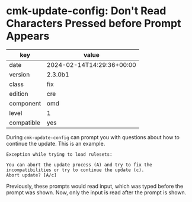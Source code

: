 [//]: # (werk v2)
# cmk-update-config: Don't Read Characters Pressed before Prompt Appears

key        | value
---------- | ---
date       | 2024-02-14T14:29:36+00:00
version    | 2.3.0b1
class      | fix
edition    | cre
component  | omd
level      | 1
compatible | yes

During `cmk-update-config` can prompt you with questions about how to continue the update. This
is an example.
```
Exception while trying to load rulesets:

You can abort the update process (A) and try to fix the incompatibilities or try to continue the update (c).
Abort update? [A/c]
```
Previously, these prompts would read input, which was typed before the prompt was shown. Now, only
the input is read after the prompt is shown.


